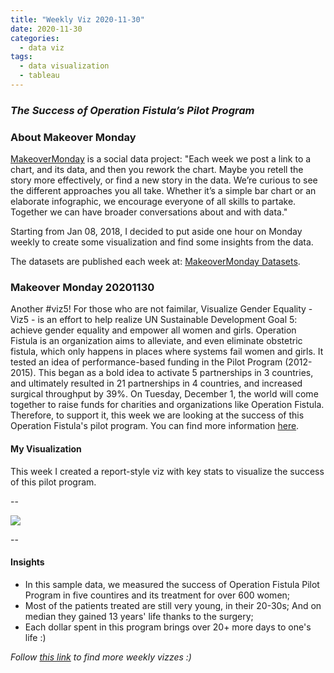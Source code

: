 ```yaml
---
title: "Weekly Viz 2020-11-30"
date: 2020-11-30
categories:
  - data viz
tags:
  - data visualization
  - tableau
---
```


### *The Success of Operation Fistula’s Pilot Program*


### About Makeover Monday

[MakeoverMonday](http://www.makeovermonday.co.uk/) is a social data project:
"Each week we post a link to a chart, and its data, and then you rework the chart.
Maybe you retell the story more effectively, or find a new story in the data.
We’re curious to see the different approaches you all take. Whether it’s a simple bar chart or an elaborate infographic, we encourage everyone of all skills to partake.
Together we can have broader conversations about and with data."

Starting from Jan 08, 2018, I decided to put aside one hour on Monday weekly to create some visualization and find some insights from the data.

The datasets are published each week at: [MakeoverMonday Datasets](http://www.makeovermonday.co.uk/data/).

### Makeover Monday 20201130

Another #viz5! For those who are not faimilar, Visualize Gender Equality - Viz5 - is an effort to help realize UN Sustainable Development Goal
5: achieve gender equality and empower all women and girls. Operation Fistula is an organization aims to alleviate, and even eliminate obstetric fistula, which  only happens in places where systems fail women and girls. It tested an idea of performance-based funding in the Pilot Program (2012-2015). This began as a bold idea to activate 5 partnerships in 3 countries, and ultimately resulted in 21 partnerships in 4 countries, and increased surgical throughput by 39%. On Tuesday, December 1, the world will come together to raise funds for charities and organizations like Operation Fistula. Therefore, to support it, this week we are looking at the success of this Operation Fistula's pilot program. You can find more information [here](https://data.world/makeovermonday/2020w48/workspace/file?filename=Info+Pack+-+Visualize+Gender+Equality+Data+Set+%2310.pdf).  

#### My Visualization

This week I created a report-style viz with key stats to visualize the success of this pilot program.  

--  
<div class='tableauPlaceholder' id='viz1606793563832' style='position: relative'>
<noscript><a href='#'>
  <img alt=' ' src='https:&#47;&#47;public.tableau.com&#47;static&#47;images&#47;Ma&#47;MakeOverMonday20201130ThesuccessofOperationFistulasPilotProgram&#47;OperationFistula&#47;1_rss.png' style='border: none' />
</a></noscript>
<object class='tableauViz'  style='display:none;'>
  <param name='host_url' value='https%3A%2F%2Fpublic.tableau.com%2F' />
  <param name='embed_code_version' value='3' /> 
  <param name='site_root' value='' />
  <param name='name' value='MakeOverMonday20201130ThesuccessofOperationFistulasPilotProgram&#47;OperationFistula' />
  <param name='tabs' value='no' />
  <param name='toolbar' value='yes' />
  <param name='static_image' value='https:&#47;&#47;public.tableau.com&#47;static&#47;images&#47;Ma&#47;MakeOverMonday20201130ThesuccessofOperationFistulasPilotProgram&#47;OperationFistula&#47;1.png' />
  <param name='animate_transition' value='yes' />
  <param name='display_static_image' value='yes' />
  <param name='display_spinner' value='yes' />
  <param name='display_overlay' value='yes' />
  <param name='display_count' value='yes' />
  <param name='language' value='en' />
</object></div>          
<script type='text/javascript'>   
  var divElement = document.getElementById('viz1606793563832');   
  var vizElement = divElement.getElementsByTagName('object')[0];           
  if ( divElement.offsetWidth > 800 ) { vizElement.style.width='800px';vizElement.style.height='827px';} else if ( divElement.offsetWidth > 500 ) { vizElement.style.width='800px';vizElement.style.height='827px';} else { vizElement.style.width='100%';vizElement.style.height='777px';}     
  var scriptElement = document.createElement('script');       
  scriptElement.src = 'https://public.tableau.com/javascripts/api/viz_v1.js';    
  vizElement.parentNode.insertBefore(scriptElement, vizElement);              
</script>
  
  
--  

#### Insights
* In this sample data, we measured the success of Operation Fistula Pilot Program in five countires and its treatment for over 600 women;  
* Most of the patients treated are still very young, in their 20-30s; And on median they gained 13 years' life thanks to the surgery;  
* Each dollar spent in this program brings over 20+ more days to one's life :)  


*Follow [this link](https://yudong-94.github.io/personal-website/project/MakeOverMonday2020/) to find more weekly vizzes :)*